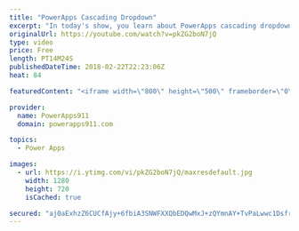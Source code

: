 ```yaml
---
title: "PowerApps Cascading Dropdown"
excerpt: "In today's show, you learn about PowerApps cascading dropdown menus. Nothing fancy but they are a must to make good apps for your users.  Other functions covered: If Reset Sort Distinct Disabled  For information or PowerApps consulting check out https://www.BoldZebras.com"
originalUrl: https://youtube.com/watch?v=pkZG2boN7jQ
type: video
price: Free
length: PT14M24S
publishedDateTime: 2018-02-22T22:23:06Z
heat: 84

featuredContent: "<iframe width=\"800\" height=\"500\" frameborder=\"0\" src=\"https://www.youtube.com/embed/pkZG2boN7jQ\" allow=\"accelerometer; autoplay; encrypted-media; gyroscope; picture-in-picture\" allowfullscreen></iframe>"

provider:
  name: PowerApps911
  domain: powerapps911.com

topics:
  - Power Apps

images:
  - url: https://i.ytimg.com/vi/pkZG2boN7jQ/maxresdefault.jpg
    width: 1280
    height: 720
    isCached: true

secured: "aj0aExhzZ6CUCfAjy+6fbiA3SNWFXXQbEDQwMxJ+zQYmnAY+TvPaLwwc1Dsfr4aPtoCSTg+3QJK/wHsUfDf/AMFgqmpEcReEhkkuJkPM+LisFZWWr5it8NJ9q2u0tEe06mFGTylaqu8m378OANYIWy7MX+rDNaS2HMI96K+Lc0Jer4KyLmPG2dGDkhGDyLwckNMOr8fLqCBqtg2qKeKHkPEl7UPw0ycTZU32NaWJrG9ZmGeOHpPlQtaEvjS5EuV705YOjlwgrrre74pbWamP2PsMt61B+mKCz6fGv3yyNZwa+tWylymz3Cjchp3M3t54TvCAB2LwDAJlUyPQByT9Xet6JboLI8+DSr5B+WQOcQR9taIcK3+gkof3c8bAxuwsvAcoY++F5yauQxIu7v+v0+4yrKDgYXq/S0g5QswAsq9SDQh+pHBx/CtCG7PjDqBD;7kD+NbLQifUyScaBpkRr1g=="
---
```


